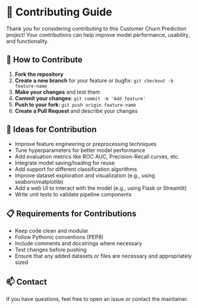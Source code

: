 # 🤝 Contributing Guide

Thank you for considering contributing to this Customer Churn Prediction project! Your contributions can help improve model performance, usability, and functionality.

## 📌 How to Contribute

1. **Fork the repository**
2. **Create a new branch** for your feature or bugfix: `git checkout -b feature-name`
3. **Make your changes** and test them
4. **Commit your changes**: `git commit -m 'Add feature'`
5. **Push to your fork**: `git push origin feature-name`
6. **Create a Pull Request** and describe your changes

## 🌟 Ideas for Contribution

- Improve feature engineering or preprocessing techniques
- Tune hyperparameters for better model performance
- Add evaluation metrics like ROC AUC, Precision-Recall curves, etc.
- Integrate model saving/loading for reuse
- Add support for different classification algorithms
- Improve dataset exploration and visualization (e.g., using seaborn/matplotlib)
- Add a web UI to interact with the model (e.g., using Flask or Streamlit)
- Write unit tests to validate pipeline components

## 📋 Requirements for Contributions

- Keep code clean and modular
- Follow Pythonic conventions (PEP8)
- Include comments and docstrings where necessary
- Test changes before pushing
- Ensure that any added datasets or files are necessary and appropriately sized

## 📫 Contact

If you have questions, feel free to open an issue or contact the maintainer.